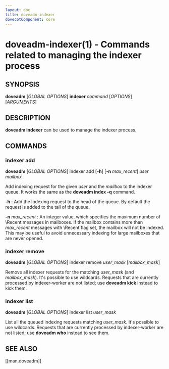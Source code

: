 ```yaml
---
layout: doc
title: doveadm-indexer
dovecotComponent: core
---
```


# doveadm-indexer(1) - Commands related to managing the indexer process

## SYNOPSIS

**doveadm** [*GLOBAL OPTIONS*] **indexer** *command* [*OPTIONS*] [*ARGUMENTS*]

## DESCRIPTION

**doveadm indexer** can be used to manage the indexer process.

<!-- @include: global-options-formatter.inc -->

## COMMANDS

### indexer add

**doveadm** [*GLOBAL OPTIONS*] indexer add [**-h**] [**-n** *max_recent*] *user* *mailbox*

Add indexing request for the given *user* and the *mailbox* to the
indexer queue. It works the same as the **doveadm index -q** command.

**-h**
:   Add the indexing request to the head of the queue. By default the
    request is added to the tail of the queue.

**-n** *max_recent*
:   An integer value, which specifies the maximum number of \\Recent
    messages in mailboxes. If the mailbox contains more than *max_recent*
    messages with \\Recent flag set, the mailbox will not be indexed.
    This may be useful to avoid unnecessary indexing for large mailboxes
    that are never opened.

### indexer remove

**doveadm** [*GLOBAL OPTIONS*] indexer remove *user_mask* [*mailbox_mask*]

Remove all indexer requests for the matching *user_mask* (and *mailbox_mask*).
It's possible to use wildcards. Requests that are currently processed by
indexer-worker are not listed; use **doveadm kick** instead to kick
them.

### indexer list

**doveadm** [*GLOBAL OPTIONS*] indexer list *user_mask*

List all the queued indexing requests matching *user_mask*. It's possible to
use wildcards. Requests that are currently processed by indexer-worker are
not listed; use **doveadm who** instead to see them.

<!-- @include: reporting-bugs.inc -->

## SEE ALSO

[[man,doveadm]]
